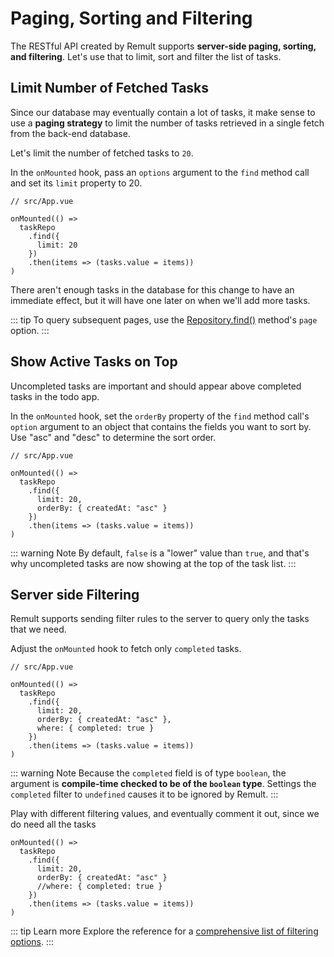# Paging, Sorting and Filtering

The RESTful API created by Remult supports **server-side paging, sorting, and filtering**. Let's use that to limit, sort and filter the list of tasks.

## Limit Number of Fetched Tasks

Since our database may eventually contain a lot of tasks, it make sense to use a **paging strategy** to limit the number of tasks retrieved in a single fetch from the back-end database.

Let's limit the number of fetched tasks to `20`.

In the `onMounted` hook, pass an `options` argument to the `find` method call and set its `limit` property to 20.

```ts{6}
// src/App.vue

onMounted(() =>
  taskRepo
    .find({
      limit: 20
    })
    .then(items => (tasks.value = items))
)
```

There aren't enough tasks in the database for this change to have an immediate effect, but it will have one later on when we'll add more tasks.

::: tip
To query subsequent pages, use the [Repository.find()](../../docs/ref_repository.md#find) method's `page` option.
:::

## Show Active Tasks on Top

Uncompleted tasks are important and should appear above completed tasks in the todo app.

In the `onMounted` hook, set the `orderBy` property of the `find` method call's `option` argument to an object that contains the fields you want to sort by.
Use "asc" and "desc" to determine the sort order.

```ts{7}
// src/App.vue

onMounted(() =>
  taskRepo
    .find({
      limit: 20,
      orderBy: { createdAt: "asc" }
    })
    .then(items => (tasks.value = items))
)
```

::: warning Note
By default, `false` is a "lower" value than `true`, and that's why uncompleted tasks are now showing at the top of the task list.
:::

## Server side Filtering

Remult supports sending filter rules to the server to query only the tasks that we need.

Adjust the `onMounted` hook to fetch only `completed` tasks.

```ts{8}
// src/App.vue

onMounted(() =>
  taskRepo
    .find({
      limit: 20,
      orderBy: { createdAt: "asc" },
      where: { completed: true }
    })
    .then(items => (tasks.value = items))
)
```

::: warning Note
Because the `completed` field is of type `boolean`, the argument is **compile-time checked to be of the `boolean` type**. Settings the `completed` filter to `undefined` causes it to be ignored by Remult.
:::

Play with different filtering values, and eventually comment it out, since we do need all the tasks

```ts{6}
onMounted(() =>
  taskRepo
    .find({
      limit: 20,
      orderBy: { createdAt: "asc" }
      //where: { completed: true }
    })
    .then(items => (tasks.value = items))
)
```

::: tip Learn more
Explore the reference for a [comprehensive list of filtering options](../../docs/entityFilter.md).
:::

